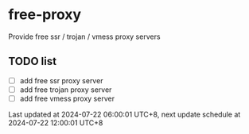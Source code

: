 
# free-proxy
Provide free ssr / trojan / vmess proxy servers


## TODO list
- [ ] add free ssr proxy server
- [ ] add free trojan proxy server
- [ ] add free vmess proxy server

Last updated at 2024-07-22 06:00:01 UTC+8, next update schedule at 2024-07-22 12:00:01 UTC+8

